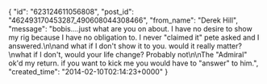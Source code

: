  {
   "id": "623124611056808",
   "post_id": "462493170453287_490608044308466",
   "from_name": "Derek Hill",
   "message": "bobis....just what are you on about. I have no desire to show my rig because I have no obligation to. I never \"claimed it\" pete asked and I answered.\n\nand what if I don't show it to you. would it really matter?\nwhat if I don't, would your life change? Probably not\n\nThe \"Admiral\" ok'd my return. if you want to kick me you would have to \"answer\" to him.",
   "created_time": "2014-02-10T02:14:23+0000"
 }
